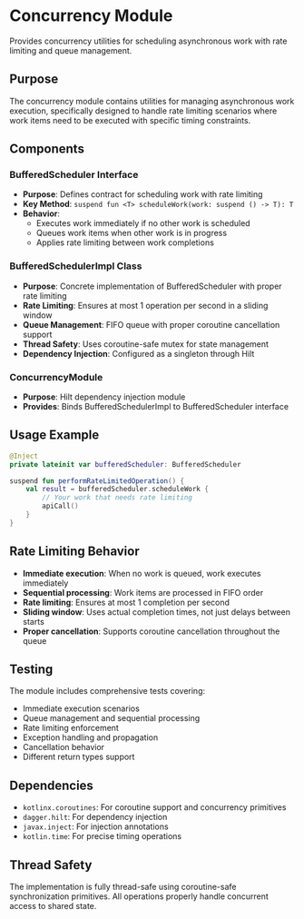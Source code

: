 # Concurrency Module

Provides concurrency utilities for scheduling asynchronous work with rate limiting and queue management.

## Purpose

The concurrency module contains utilities for managing asynchronous work execution, specifically designed to handle rate limiting scenarios where work items need to be executed with specific timing constraints.

## Components

### BufferedScheduler Interface
- **Purpose**: Defines contract for scheduling work with rate limiting
- **Key Method**: `suspend fun <T> scheduleWork(work: suspend () -> T): T`
- **Behavior**: 
  - Executes work immediately if no other work is scheduled
  - Queues work items when other work is in progress
  - Applies rate limiting between work completions

### BufferedSchedulerImpl Class
- **Purpose**: Concrete implementation of BufferedScheduler with proper rate limiting
- **Rate Limiting**: Ensures at most 1 operation per second in a sliding window
- **Queue Management**: FIFO queue with proper coroutine cancellation support
- **Thread Safety**: Uses coroutine-safe mutex for state management
- **Dependency Injection**: Configured as a singleton through Hilt

### ConcurrencyModule
- **Purpose**: Hilt dependency injection module
- **Provides**: Binds BufferedSchedulerImpl to BufferedScheduler interface

## Usage Example

```kotlin
@Inject
private lateinit var bufferedScheduler: BufferedScheduler

suspend fun performRateLimitedOperation() {
    val result = bufferedScheduler.scheduleWork {
        // Your work that needs rate limiting
        apiCall()
    }
}
```

## Rate Limiting Behavior

- **Immediate execution**: When no work is queued, work executes immediately
- **Sequential processing**: Work items are processed in FIFO order
- **Rate limiting**: Ensures at most 1 completion per second
- **Sliding window**: Uses actual completion times, not just delays between starts
- **Proper cancellation**: Supports coroutine cancellation throughout the queue

## Testing

The module includes comprehensive tests covering:
- Immediate execution scenarios
- Queue management and sequential processing
- Rate limiting enforcement
- Exception handling and propagation
- Cancellation behavior
- Different return types support

## Dependencies

- `kotlinx.coroutines`: For coroutine support and concurrency primitives
- `dagger.hilt`: For dependency injection
- `javax.inject`: For injection annotations
- `kotlin.time`: For precise timing operations

## Thread Safety

The implementation is fully thread-safe using coroutine-safe synchronization primitives. All operations properly handle concurrent access to shared state.